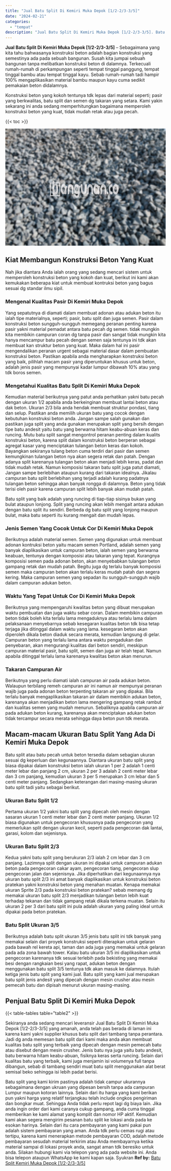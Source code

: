 ```yaml
---
title: "Jual Batu Split Di Kemiri Muka Depok [1/2-2/3-3/5]"
date: "2024-02-21"
categories: 
  - "tempat"
description: "Jual Batu Split Di Kemiri Muka Depok [1/2-2/3-3/5]. Batu split yang kami kirim pastinya adalah tidak campur ukurannya sebagaimana dengan ukruan yang dipesan..."
---
```


**Jual Batu Split Di Kemiri Muka Depok \[1/2-2/3-3/5\]** – Sebagaimana yang kita tahu bahwasanya konstruksi beton adalah bagian konstruksi yang semestinya ada pada sebuah bangunan. Susah kita jumpai sebuah bangunan tanpa melibatkan konstruksi beton di dalamnya. Terkecuali rumah-rumah di perkampungan seperti tempat tinggal panggung, tempat tinggal bambu atau tempat tinggal kayu. Sebab rumah-rumah tadi hampir 100% mengaplikasikan material bambu maupun kayu cuma sedikit pemakaian beton didalamnya.

Konstruksi beton yang kokoh tentunya tdk lepas dari material seperti; pasir yang berkwalitas, batu split dan semen dg takaran yang setara. Kami yakin sekarang ini anda sedang memperhitungkan bagaimana memperoleh konstruksi beton yang kuat, tidak mudah retak atau juga pecah.

{{< toc >}}

![Jual Batu Split Di Kemiri Muka Depok [1/2-2/3-3/5]](/images/jual-batu-split-07.png)

## Kiat Membangun Konstruksi Beton Yang Kuat

Nah jika diantara Anda ialah orang yang sedang mencari sistem untuk memperoleh konstruksi beton yang kokoh dan kuat, berikut ini kami akan kemukakan beberapa kiat untuk membuat kontruksi beton yang bagus sesuai dg standar ilmu sipil.

### Mengenal Kualitas Pasir Di Kemiri Muka Depok

Yang sepatutnya di diamati dalam membuat adonan atau adukan beton itu ialah tipe materialnya, seperti; pasir, batu split dan juga semen. Pasir dalam konstruksi beton sungguh-sungguh memegang peranan penting karena pasir yakni material pemadat antara batu pecah dg semen. tidak mungkin kita membikin campuran coran dg tanpa pasir dan sangat tidak mungkin kita hanya mencampur batu pecah dengan semen saja tentunya ini tdk akan membuat kan struktur beton yang kuat. Maka dalam hal ini pasir mengendalikan peranan urgent sebagai material dasar dalam pembuatan konstruksi beton. Pastikan apabila anda mengharapkan konstruksi beton yang baik, pilihlah macam pasir yang diperuntukan khusus untuk beton, adalah jenis pasir yang mempunyai kadar lumpur dibawah 10% atau yang tdk boros semen.

### Mengetahui Kualitas Batu Split Di Kemiri Muka Depok

Kemudian material berikutnya yang patut anda perhatikan yakni batu pecah dengan ukuran 1/2 apabila anda berkeinginan membuat lantai beton atau dak beton. Ukuran 2/3 bila anda hendak membuat struktur pondasi, tiang dan selup. Pastikan anda memilih ukuran batu yang cocok dengan kebutuhan konstruksi beton anda. Jangan sampe salah gunakan dan pastikan juga split yang anda gunakan merupakan split yang bersih dengan tipe batu andesit yaitu batu yang berwarna hitam keabu-abuan keras dan runcing. Mutu batu split sangat mengontrol peranan penting dalam kualits konstruksi beton, karena split dalam konstruksi beton berperan sebagai agregat kasar yang menciptakan tulangan beton keras dan kokoh. Bayangkan sekiranya tulang beton cuma terdiri dari pasir dan semen kemungkinan tulangan beton nya akan segera retak dan patah. Dengan adanya split karenanya tulangan beton akan menjadi lebih keras, padat dan tidak mudah retak. Namun komposisi takaran batu split juga patut diamati, Jangan sampe berlebihan ataupun kurang dari takaran idealnya. Jikalau campuran batu split berlebihan yang terjadi adalah kurang padatnya tulangan beton sehingga akan banyak rongga di dalamnya. Beton yang tidak terisi oleh pasir karena campuran split lebih banyak akan mudah patah.

Batu split yang baik adalah yang runcing di tiap-tiap sisinya bukan yang bulat ataupun lonjong. Split yang runcing akan lebih mengait antara adukan dengan batu split itu sendiri. Berbeda dg batu split yang lonjong maupun bulat, maka batu seperti itu kurang mengait dan mudah lepas.

### Jenis Semen Yang Cocok Untuk Cor Di Kemiri Muka Depok

Berikutnya adalah material semen. Semen yang digunakan untuk membuat adonan kontruksi beton yaitu macam semen Portland, adalah semen yang banyak diaplikasikan untuk campuran beton, ialah semen yang berwarna keabuan, tentunya dengan komposisi atau takaran yang tepat. Kurangnya komposisi semen pada adonan beton, akan menyebabkan tulangan beton gampang retak dan mudah patah. Begitu juga dg terlalu banyak komposisi semen maka campuran beton akan terlalu keras mudah patah dan segera kering. Maka campuran semen yang sepadan itu sungguh-sungguh wajib dalam campuran adukan beton.

### Waktu Yang Tepat Untuk Cor Di Kemiri Muka Depok

Berikutnya yang mempengaruhi kwalitas beton yang dibuat merupakan waktu pembuatan dan juga waktu sebar coran. Dalam membikin campuran beton tidak boleh kita terlalu lama mengaduknya atau terlalu lama dalam pelaksanaan menyebarnya sebab kesegaran kualitas beton tdk bisa tetap terjaga jika ditinggal dalam waktu yang lama. kesegaran beton akan diperoleh dikala beton diaduk secara merata, kemudian langsung di gelar. Campuran beton yang terlalu lama antara waktu pengadukan dan penyebaran, akan mengurangi kualitas dari beton sendiri, meskipun campuran material pasir, batu split, semen dan juga air telah tepat. Namun apabila ditinggal terlalu lama karenanya kwalitas beton akan menurun.

### Takaran Campuran Air

Berikutnya yang perlu diamati ialah campuran air pada adukan beton. Walaupun terbilang remeh campuran air ini namun air mempunyai peranan wajib juga pada adonan beton terpenting takaran air yang dipakai. Bila terlalu banyak mengaplikasikan takaran air dalam membikin adukan beton, karenanya akan menjadikan beton lama mengering gampang retak rambut dan kualitas semen yang mudah menurun. Sebaliknya apabila campuran air pada adukan beton kurang, karenanya akan menciptakan adukan beton tidak tercampur secara merata sehingga daya beton pun tdk merata.

## Macam-macam Ukuran Batu Split Yang Ada Di Kemiri Muka Depok

Batu split atau batu pecah untuk beton tersedia dalam sebagian ukuran sesuai dg keperluan dan kegunaannya. Diantara ukuran batu split yang biasa dipakai dalam konstruksi beton ialah ukuran 1 per 2 adalah 1 centi meter lebar dan panjang 2 cm, ukuran 2 per 3 adalah 2 centi meter lebar dan 3 cm panjang, kemudian ukuran 3 per 5 merupakan 3 cm lebar dan 5 centi meter panjang. Sedangkan keterangan dari masing-masing ukuran batu split tadi yaitu sebagai berikut.

### Ukuran Batu Split 1/2

Pertama ukuran 1/2 yakni batu split yang dipecah oleh mesin dengan sasaran ukuran 1 centi meter lebar dan 2 centi meter panjang. Ukuran 1/2 biasa digunakan untuk pengecoran khususnya pada pengecoran yang memerlukan split dengan ukuran kecil, seperti pada pengecoran dak lantai, garasi, kolom dan sejenisnya.

### Ukuran Batu Split 2/3

Kedua yakni batu split yang berukuran 2/3 ialah 2 cm lebar dan 3 cm panjang. Lazimnya split dengan ukuran ini dipakai untuk campuran adukan beton pada pengecoran cakar ayam, pengecoran tiang, pengecoran slup pengecoran jalan dan sejenisnya. Jika diperhatikan dari kegunaannya nya ukuran batu split 2/3 ini amat banyak diaplikasikan untuk konstruksi beton pratekan yakni konstruksi beton yang menahan muatan. Kenapa memakai ukuran Sprite 2/3 pada konstruksi beton pratekan? sebab memang dg memakai ukuran batu split 2/3 menjadikan tulangan beton lebih kuat terhadap tekanan dan tidak gampang retak dikala terkena muatan. Selain itu ukuran 2 per 3 dari batu split ini pula adalah ukuran yang paling ideal untuk dipakai pada beton pratekan.

### Batu Split Ukuran 3/5

Berikutnya adalah batu split ukuran 3/5 jenis batu split ini tdk banyak yang memakai selain dari proyek konstruksi seperti diterapkan untuk gelaran pada bawah rel kereta api, taman dan ada juga yang memakai untuk gelaran pada ada zona bawah tower. Kalau batu ukuran 3/5 ini diaplikasikan untuk pengecoran karenanya tdk sesuai terlebih pada bekisting yang memakai besi dengan rangkaian besi yang rapat, adukan beton dengan menggunakan batu split 3/5 tentunya tdk akan masuk ke dalamnya. Itulah ketiga jenis batu split yang kami jual. Batu split yang kami jual merupakan batu split jenis andesit yang dipecah dengan mesin crusher atau mesin pemecah batu dan dipisah menurut ukuran masing-masing.

## Penjual Batu Split Di Kemiri Muka Depok

{{< table-tables table="table2" >}}

Sekiranya anda sedang mencari leveransir Jual Batu Split Di Kemiri Muka Depok \[1/2-2/3-3/5\] yang amanah, anda telah pas berada di laman ini karena kami yakni supplier khusus batu split dari tambang tanpa perantara. Jadi dg anda memesan batu split dari kami maka anda akan membuat kualitas batu split yang terbaik yang dipecah dengan mesin pemecah batu atau disebut dengan mesin crusher. Jenis batu nya juga yaitu batu andesit, batu berwarna hitam keabu-abuan, fisiknya keras serta runcing. Selain dari kualitas batu yang terbaik, kami juga menjamin isi volumenya full tanpa dibangun, sebab di tambang sendiri muat batu split menggunakan alat berat semisal beko sehingga isi lebih padat berisi.

Batu split yang kami kirim pastinya adalah tidak campur ukurannya sebagaimana dengan ukruan yang dipesan bersih tanpa ada campuran Lumpur maupun kotoran lainnya. Selain dari itu harga yang kami berikan pun yakni harga yang relatif terjangkau telah include ongkos pengiriman dan bongkar muat. Sehingga Anda tidak perlu repot lagi dg biaya lain. Jika anda ingin order dari kami caranya cukup gampang, anda cuma tinggal memberikan ke kami alamat yang komplit dan nomor HP aktif. Kemudian kami akan segera mengirim pesanan batu split ke lokasi anda pada ke esokan harinya. Selain dari itu cara pembayaran yang kami pakai pun adalah sistem pembayaran yang aman. Anda tdk perlu cemas rugi atau tertipu, karena kami menerapkan metode pembayaran COD, adalah metode pembayaran sesudah material terkirim atau Anda membayarnya ketika material sampai di lokasi proyek anda, sangat aman tdk beresiko untuk anda. Silakan hubungi kami via telepon yang ada pada website ini. Anda bisa telepon ataupun WhatsApp ke kami kapan saja. Syukran
**Ref by:** [Batu Split Kemiri Muka Depok [1/2-2/3-3/5]](https://id.wikipedia.org/wiki/Batu)
